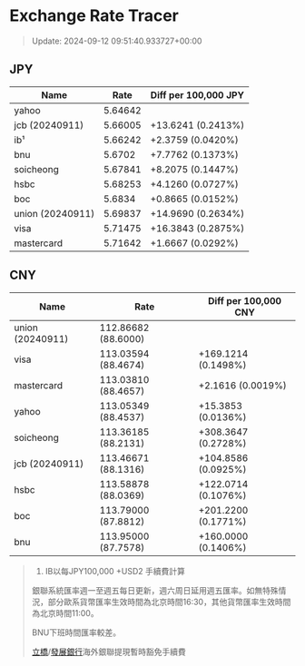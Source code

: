 # Exchange Rate Tracer

> Update: 2024-09-12 09:51:40.933727+00:00

## JPY

| Name             |    Rate | Diff per 100,000 JPY   |
|------------------|---------|------------------------|
| yahoo            | 5.64642 |                        |
| jcb (20240911)   | 5.66005 | +13.6241 (0.2413%)     |
| ib¹              | 5.66242 | +2.3759 (0.0420%)      |
| bnu              | 5.6702  | +7.7762 (0.1373%)      |
| soicheong        | 5.67841 | +8.2075 (0.1447%)      |
| hsbc             | 5.68253 | +4.1260 (0.0727%)      |
| boc              | 5.6834  | +0.8665 (0.0152%)      |
| union (20240911) | 5.69837 | +14.9690 (0.2634%)     |
| visa             | 5.71475 | +16.3843 (0.2875%)     |
| mastercard       | 5.71642 | +1.6667 (0.0292%)      |

## CNY

| Name             | Rate                | Diff per 100,000 CNY   |
|------------------|---------------------|------------------------|
| union (20240911) | 112.86682	(88.6000) |                        |
| visa             | 113.03594	(88.4674) | +169.1214 (0.1498%)    |
| mastercard       | 113.03810	(88.4657) | +2.1616 (0.0019%)      |
| yahoo            | 113.05349	(88.4537) | +15.3853 (0.0136%)     |
| soicheong        | 113.36185	(88.2131) | +308.3647 (0.2728%)    |
| jcb (20240911)   | 113.46671	(88.1316) | +104.8586 (0.0925%)    |
| hsbc             | 113.58878	(88.0369) | +122.0714 (0.1076%)    |
| boc              | 113.79000	(87.8812) | +201.2200 (0.1771%)    |
| bnu              | 113.95000	(87.7578) | +160.0000 (0.1406%)    |


> 1. IB以每JPY100,000 +USD2 手續費計算
>
> 銀聯系統匯率週一至週五每日更新，週六周日延用週五匯率。如無特殊情況，部分歐系貨幣匯率生效時間為北京時間16:30，其他貨幣匯率生效時間為北京時間11:00。
>
> BNU下班時間匯率較差。
>
> [立橋](https://www.wlbank.com.mo/uploads/ueditor/file/20181211/1544536513900230.pdf)/[發展銀行](https://www.mdb.com.mo/Service_Charges_20230728.pdf)海外銀聯提現暫時豁免手續費

